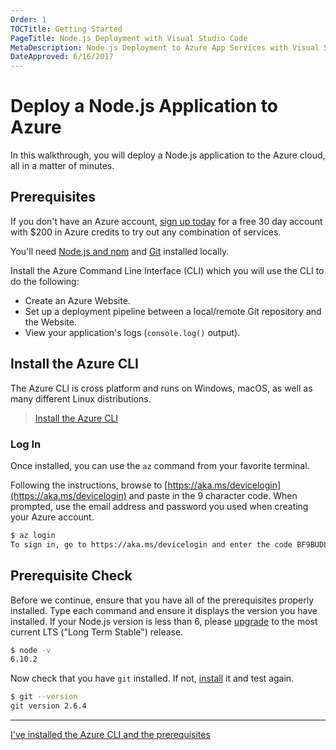 ```yaml
---
Order: 1
TOCTitle: Getting Started
PageTitle: Node.js Deployment with Visual Studio Code
MetaDescription: Node.js Deployment to Azure App Services with Visual Studio Code
DateApproved: 6/16/2017
---
```


# Deploy a Node.js Application to Azure

In this walkthrough, you will deploy a Node.js application to the Azure cloud, all in a matter of minutes.

## Prerequisites
If you don't have an Azure account, [sign up today](https://azure.microsoft.com/en-us/free/) for a free 30 day account with $200 in Azure credits to try out any combination of services.

You'll need [Node.js and npm](https://nodejs.org/en/download/) and [Git](https://git-scm.com/downloads) installed locally.

Install the Azure Command Line Interface (CLI) which you will use the CLI to do the following:

* Create an Azure Website.
* Set up a deployment pipeline between a local/remote Git repository and the Website.
* View your application's logs (`console.log()` output).

## Install the Azure CLI

The Azure CLI is cross platform and runs on Windows, macOS, as well as many different Linux distributions.

> [Install the Azure CLI](https://docs.microsoft.com/en-us/cli/azure/install-azure-cli)

### Log In

Once installed, you can use the `az` command from your favorite terminal.

Following the instructions, browse to [https://aka.ms/devicelogin](https://aka.ms/devicelogin) and paste in the 9 character code. When prompted, use the email address and password you used when creating your Azure account.

```bash
$ az login
To sign in, go to https://aka.ms/devicelogin and enter the code BF9BUDLGR to authenticate.
```

## Prerequisite Check

Before we continue, ensure that you have all of the prerequisites properly installed. Type each command and ensure it displays the version you have installed. If your Node.js version is less than 6, please [upgrade](https://nodejs.org/en/download/) to the most current LTS ("Long Term Stable") release.

```bash
$ node -v
6.10.2
```

Now check that you have `git` installed. If not, [install](https://git-scm.com/downloads) it and test again.

```bash
$ git --version
git version 2.6.4
```

----

<a class="tutorial-next-btn" href="/tutorials/nodejs-deployment/express">I've installed the Azure CLI and the prerequisites</a>